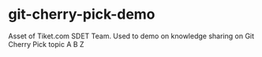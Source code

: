 # git-cherry-pick-demo
Asset of Tiket.com SDET Team. Used to demo on knowledge sharing on Git Cherry Pick topic
A
B
Z


